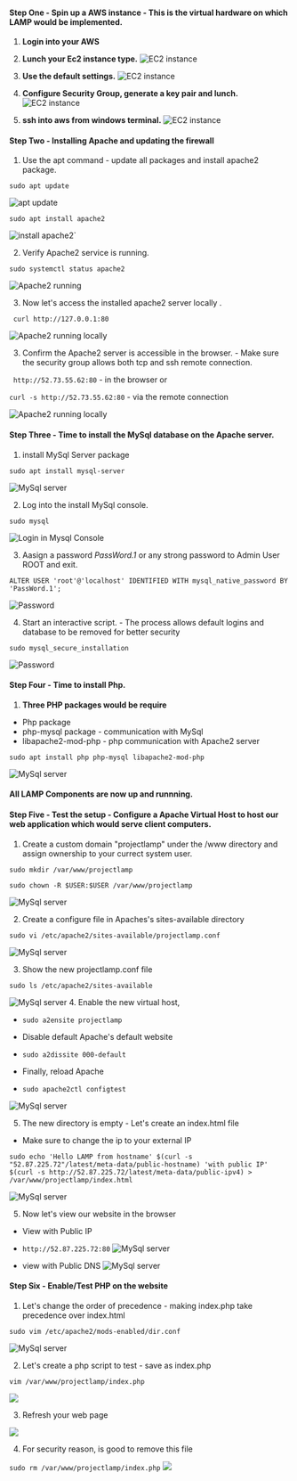 ####  **Step One** - Spin up a AWS instance - This is the virtual hardware on which LAMP would be implemented.
1. **Login into your AWS** 
2. **Lunch your Ec2 instance type.**
![EC2 instance](./images/1.png)

3. **Use the default settings.**
![EC2 instance](./images/3.png)
4. **Configure Security Group, generate a key pair and lunch.**
![EC2 instance](./images/5.png)
5. **ssh into aws from windows terminal.**
![EC2 instance](./images/6.png)

####  **Step Two** - Installing Apache and updating the firewall
1. Use the apt command - update all packages and install apache2 package.

`sudo apt update`

![apt update](./images/10.png)

`sudo apt install apache2`

![install apache2`](./images/11.png)


2. Verify Apache2 service is running.

`sudo systemctl status apache2`

![Apache2 running](./images/12.png)

3. Now let's access the installed apache2 server locally .

` curl http://127.0.0.1:80`

![Apache2 running locally](./images/13.png)

3. Confirm the Apache2 server is accessible in the browser. - Make sure the security group allows both tcp and ssh remote connection.

` http://52.73.55.62:80` - in the browser or 

`curl -s http://52.73.55.62:80` - via the remote connection

![Apache2 running locally](./images/14.png)


####  **Step Three** - Time to install the MySql database  on the Apache server.
1. install MySql Server package

`sudo apt install mysql-server`

![MySql server](./images/15.png)

2. Log into the install MySql console.

`sudo mysql`

![Login in Mysql Console](./images/16.png)

3. Aasign a password *PassWord.1* or any strong password to Admin User ROOT and exit.

`ALTER USER 'root'@'localhost' IDENTIFIED WITH mysql_native_password BY 'PassWord.1';`

![Password](./images/17.png) 

4. Start an interactive script. - The process allows default logins and database to be removed for better security

`sudo mysql_secure_installation`

![Password](./images/18.png) 

####  **Step Four** - Time to install Php.
1. **Three PHP packages would be require** 
- Php package
- php-mysql package - communication with MySql
- libapache2-mod-php - php communication with Apache2 server

`sudo apt install php php-mysql libapache2-mod-php`

![MySql server](./images/20.png)

####  All LAMP Components are now up and runnning.


 #### **Step Five -** Test the setup - Configure a Apache Virtual Host to host our web application which would serve client computers.


 1. Create a custom domain "projectlamp" under the /www directory and assign ownership to your currect system user.

`sudo mkdir /var/www/projectlamp`

`sudo chown -R $USER:$USER /var/www/projectlamp`

 ![MySql server](./images/01.png)

  2. Create a configure file in Apaches's sites-available directory

`sudo vi /etc/apache2/sites-available/projectlamp.conf`


 ![MySql server](./images/02.png)

 3. Show the new projectlamp.conf file

`sudo ls /etc/apache2/sites-available`


 ![MySql server](./images/03.png)
 4. Enable the new virtual host, 

- `sudo a2ensite projectlamp`
- Disable default Apache's default website

- `sudo a2dissite 000-default`

- Finally, reload Apache

- `sudo apache2ctl configtest`

 ![MySql server](./images/04.png)

5. The new directory is empty - Let's create an index.html file
- Make sure to change the ip to your external IP

`sudo echo 'Hello LAMP from hostname' $(curl -s "52.87.225.72"/latest/meta-data/public-hostname) 'with public IP' $(curl -s http://52.87.225.72/latest/meta-data/public-ipv4) > /var/www/projectlamp/index.html`

![MySql server](./images/05.png)

5. Now let's view our website in the browser
- View with Public IP
- `http://52.87.225.72:80`
![MySql server](./images/06.png)

- view with Public DNS
![MySql server](./images/07.png)

 #### **Step Six -** Enable/Test PHP on the website

 1. Let's change the order of precedence - making index.php take precedence over index.html

`sudo vim /etc/apache2/mods-enabled/dir.conf`

 ![MySql server](./images/08.png)

2. Let's create a php script to test - save as index.php

`vim /var/www/projectlamp/index.php`

 ![](./images/09.png)

3. Refresh your web page

 ![](./images/001.png)

4. For security reason, is good to remove this file

`sudo rm /var/www/projectlamp/index.php`
 ![](./images/002.png)